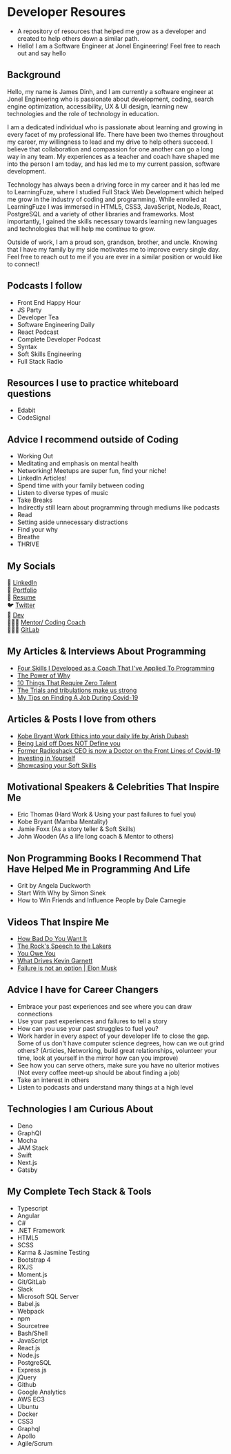 # Developer Resoures
- A repository of resources that helped me grow as a developer and created to help others down a similar path.
- Hello! I am a Software Engineer at Jonel Engineering! Feel free to reach out and say hello

## Background
Hello, my name is James Dinh, and I am currently a software engineer at Jonel Engineering who is passionate about development, coding, search engine optimization, accessibility, UX & UI design, learning new technologies and the role of technology in education.

I am a dedicated individual who is passionate about learning and growing in every facet of my professional life. There have been two themes throughout my career, my willingness to lead and my drive to help others succeed. I believe that collaboration and compassion for one another can go a long way in any team. My experiences as a teacher and coach have shaped me into the person I am today, and has led me to my current passion, software development.

Technology has always been a driving force in my career and it has led me to LearningFuze, where I studied Full Stack Web Development which helped me grow in the industry of coding and programming. While enrolled at LearningFuze I was immersed in HTML5, CSS3, JavaScript, NodeJs, React, PostgreSQL and a variety of other libraries and frameworks. Most importantly, I gained the skills necessary towards learning new languages and technologies that will help me continue to grow.

Outside of work, I am a proud son, grandson, brother, and uncle. Knowing that I have my family by my side motivates me to improve every single day. Feel free to reach out to me if you are ever in a similar position or would like to connect!

## Podcasts I follow
- Front End Happy Hour
- JS Party
- Developer Tea
- Software Engineering Daily
- React Podcast
- Complete Developer Podcast
- Syntax
- Soft Skills Engineering
- Full Stack Radio

## Resources I use to practice whiteboard questions
- Edabit
- CodeSignal

## Advice I recommend outside of Coding
- Working Out
- Meditating and emphasis on mental health
- Networking! Meetups are super fun, find your niche!
- LinkedIn Articles!
- Spend time with your family between coding
- Listen to diverse types of music
- Take Breaks
- Indirectly still learn about programming through mediums like podcasts
- Read 
- Setting aside unnecessary distractions
- Find your why 
- Breathe
- THRIVE 

## My Socials
🔌 [LinkedIn](https://www.linkedin.com/in/jdinh8124/)<br /> 
🔗 [Portfolio](https://jamestdinh.com/)<br /> 
💼 [Resume](https://drive.google.com/file/d/1e1ENhtUm4c7rVg7a-6Mi21lYzF8iQCuV/view?usp=sharing)<br /> 
🐦 [Twitter](https://twitter.com/jdinh8124)<br /> 
📝 [Dev](https://dev.to/jdinh8124)<br /> 
👨🏻‍🏫 [Mentor/ Coding Coach](https://mentors.codingcoach.io/?name=James+Dinh)<br /> 
👨🏽‍💻 [GitLab](https://gitlab.com/jdinh8124)<br /> 

## My Articles & Interviews About Programming
- [Four Skills I Developed as a Coach That I've Applied To Programming](https://www.linkedin.com/pulse/four-skills-i-developed-coach-ive-applied-programming-james-dinh/)
- [The Power of Why](https://www.linkedin.com/pulse/power-why-james-dinh/)
- [10 Things That Require Zero Talent](https://www.linkedin.com/feed/update/urn:li:activity:6635591280305025024/)
- [The Trials and tribulations make us strong](https://www.linkedin.com/posts/jdinh8124_things-that-happened-to-me-during-my-job-activity-6669713512278970368-B3Uv)
- [My Tips on Finding A Job During Covid-19](https://www.youtube.com/watch?v=8DHsoY5eCzA)


## Articles & Posts I love from others
- [Kobe Bryant Work Ethics into your daily life by Arish Dubash](https://www.linkedin.com/pulse/8-ways-immortalize-kobe-bryants-work-ethic-your-daily-arish-dubash/)
- [Being Laid off Does NOT Define you](https://www.linkedin.com/posts/rsweeney21_layoffs-covid19-activity-6661675705639718912-MBfM)
- [Former Radioshack CEO is now a Doctor on the Front Lines of Covid-19](https://nationalpost.com/news/canada/second-act-former-ceo-of-radioshack-now-an-er-doctor-on-frontlines-of-covid-19-fight)
- [Investing in Yourself](https://www.linkedin.com/posts/adrianpetrie_mindset-belief-trust-activity-6661443648921702401-DLzr)
- [Showcasing your Soft Skills](https://www.linkedin.com/posts/shakhloziyodullaeva_shakhloziyodullaeva-linkedin-careeradvices-activity-6667971752003432448-ZCLv)

## Motivational Speakers & Celebrities That Inspire Me
- Eric Thomas (Hard Work & Using your past failures to fuel you)
- Kobe Bryant (Mamba Mentality)
- Jamie Foxx (As a story teller & Soft Skills)
- John Wooden (As a life long coach & Mentor to others) 

## Non Programming Books I Recommend That Have Helped Me in Programming And Life
- Grit by Angela Duckworth
- Start With Why by Simon Sinek
- How to Win Friends and Influence People by Dale Carnegie

## Videos That Inspire Me
- [How Bad Do You Want It](https://www.youtube.com/watch?v=-raYgOmYPvQ)
- [The Rock's Speech to the Lakers](https://www.youtube.com/watch?v=W5tlGJwvmCQ&t=3s) 
- [You Owe You](https://www.youtube.com/watch?v=7Oxz060iedY) 
- [What Drives Kevin Garnett](https://www.youtube.com/watch?v=p2bwsLSeYcc)  
- [Failure is not an option | Elon Musk](https://www.youtube.com/watch?v=k9zTr2MAFRg&t=198s)

## Advice I have for Career Changers
- Embrace your past experiences and see where you can draw connections
- Use your past experiences and failures to tell a story
- How can you use your past struggles to fuel you?
- Work harder in every aspect of your developer life to close the gap. Some of us don't have computer science degrees, how can we out grind others? (Articles, Networking, build great relationships, volunteer your time, look at yourself in the mirror how can you improve)
- See how you can serve others, make sure you have no ulterior motives (Not every coffee meet-up should be about finding a job)
- Take an interest in others
- Listen to podcasts and understand many things at a high level

## Technologies I am Curious About
- Deno
- GraphQl
- Mocha 
- JAM Stack
- Swift
- Next.js
- Gatsby

## My Complete Tech Stack & Tools
- Typescript
- Angular 
- C# 
- .NET Framework
- HTML5
- SCSS
- Karma & Jasmine Testing
- Bootstrap 4
- RXJS
- Moment.js
- Git/GitLab
- Slack
- Microsoft SQL Server
- Babel.js
- Webpack
- npm
- Sourcetree
- Bash/Shell
- JavaScript
- React.js
- Node.js
- PostgreSQL
- Express.js
- jQuery
- Github
- Google Analytics
- AWS EC3
- Ubuntu
- Docker
- CSS3
- Graphql
- Apollo 
- Agile/Scrum

